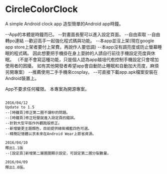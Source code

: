 # CircleColorClock
A simple Android clock app
造型簡單的Android app時鐘。

--App的本體是時鐘而已。
--對畫面長壓可以進入設定頁面。
--自由索取
--自由轉po連結
--歡迎高手一起強化程式碼與功能。
--本app並沒上架(現在google app store上架者要付上架費。再說作人要低調)
--本app沒有調亮度或防止螢幕睡眠的程式碼。
	因此想要把手機掛在身上耍帥的人請自行前往手機設定亮度與休眠。
	（不是不會寫這種功能，只是個人認為app越俎代庖控制手機設定只會增加使用者的困擾。
	如有其他開發者希望app會自動防止睡眠和自動加大亮度，麻煩另開專案）
--推薦使用二手手機來cosplay。
--可直接下載app.apk檔案安裝在Android裝置上。


App不要求任何權限。
本專案為開源專案。


~~~~~~~~~以下為更新履歷~~~~~~~~~~~~

2016/04/12
Update to 1.5
--[時鐘頁]修正第二圈不讀秒的問題。
--[時鐘頁]修正短壓就進入設定頁的錯誤。
--針對大型平版作外觀跑版修正。
--新增變更主題顏色，目前提供綠紫橘藍四色可選。
--精簡記憶體以求未來在Android Wear上節省資源。

2016/04/10
釋出1.1版
--[設定頁]新增第二層圈圈顯示設定，可設定第二圈分裂數量。

2016/04/09
釋出1.0版。

